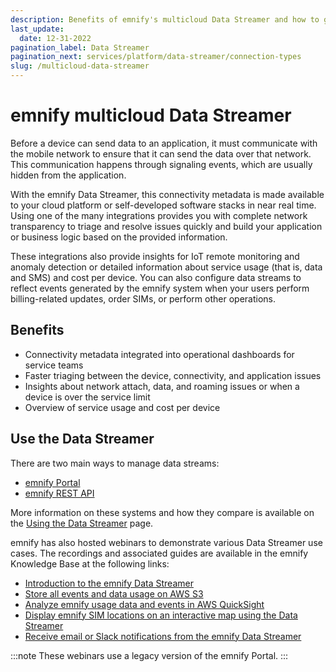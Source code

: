 ```yaml
---
description: Benefits of emnify's multicloud Data Streamer and how to get started
last_update: 
  date: 12-31-2022
pagination_label: Data Streamer
pagination_next: services/platform/data-streamer/connection-types
slug: /multicloud-data-streamer
---
```


# emnify multicloud Data Streamer

Before a device can send data to an application, it must communicate with the mobile network to ensure that it can send the data over that network.
This communication happens through signaling events, which are usually hidden from the application.

With the emnify Data Streamer, this connectivity metadata is made available to your cloud platform or self-developed software stacks in near real time.
Using one of the many integrations provides you with complete network transparency to triage and resolve issues quickly and build your application or business logic based on the provided information.

These integrations also provide insights for IoT remote monitoring and anomaly detection or detailed information about service usage (that is, data and SMS) and cost per device.
You can also configure data streams to reflect events generated by the emnify system when your users perform billing-related updates, order SIMs, or perform other operations.

## Benefits

- Connectivity metadata integrated into operational dashboards for service teams
- Faster triaging between the device, connectivity, and application issues
- Insights about network attach, data, and roaming issues or when a device is over the service limit
- Overview of service usage and cost per device

## Use the Data Streamer

There are two main ways to manage data streams:

- [emnify Portal](/multicloud-data-streamer/usage#data-streamer-in-the-emnify-portal)
- [emnify REST API](/multicloud-data-streamer/usage#data-streamer-api) 

More information on these systems and how they compare is available on the [Using the Data Streamer](/multicloud-data-streamer/usage) page.

emnify has also hosted webinars to demonstrate various Data Streamer use cases.
The recordings and associated guides are available in the emnify Knowledge Base at the following links:

- [Introduction to the emnify Data Streamer](https://support.emnify.com/hc/en-us/articles/360010311999-Webinar-Introduction-to-the-EMnify-Data-Streamer)
- [Store all events and data usage on AWS S3](https://support.emnify.com/hc/en-us/articles/360010214460-Webinar-How-to-store-all-events-and-data-usage-on-AWS-S3-)
- [Analyze emnify usage data and events in AWS QuickSight](https://support.emnify.com/hc/en-us/articles/360010604820-How-to-analyze-EMnify-usage-data-and-events-in-AWS-Quicksight-)
- [Display emnify SIM locations on an interactive map using the Data Streamer](https://support.emnify.com/hc/en-us/articles/360010815220-Webinar-how-to-display-EMnify-SIM-location-on-an-interactive-map-by-using-the-EMnify-Data-Streamer)
- [Receive email or Slack notifications from the emnify Data Streamer](https://support.emnify.com/hc/en-us/articles/360010536679-Webinar-Email-Slack-notifications-from-the-EMnify-Data-Streamer)

:::note
These webinars use a legacy version of the emnify Portal.
:::
